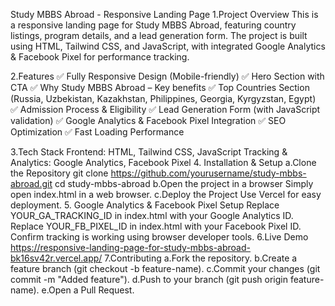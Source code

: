 Study MBBS Abroad - Responsive Landing Page
1.Project Overview
    This is a responsive landing page for Study MBBS Abroad, featuring country listings, program details, and a lead generation form. 
    The project is built using HTML, Tailwind CSS, and JavaScript, with integrated Google Analytics & Facebook Pixel for performance tracking.

2.Features
✅ Fully Responsive Design (Mobile-friendly)
✅ Hero Section with CTA
✅ Why Study MBBS Abroad – Key benefits
✅ Top Countries Section (Russia, Uzbekistan, Kazakhstan, Philippines, Georgia, Kyrgyzstan, Egypt)
✅ Admission Process & Eligibility
✅ Lead Generation Form (with JavaScript validation)
✅ Google Analytics & Facebook Pixel Integration
✅ SEO Optimization
✅ Fast Loading Performance

3.Tech Stack
Frontend: HTML, Tailwind CSS, JavaScript
Tracking & Analytics: Google Analytics, Facebook Pixel
4. Installation & Setup
  a.Clone the Repository
     git clone https://github.com/yourusername/study-mbbs-abroad.git
     cd study-mbbs-abroad
  b.Open the project in a browser
     Simply open index.html in a web browser.
  c.Deploy the Project
     Use Vercel for easy deployment.
5. Google Analytics & Facebook Pixel Setup
     Replace YOUR_GA_TRACKING_ID in index.html with your Google Analytics ID.
     Replace YOUR_FB_PIXEL_ID in index.html with your Facebook Pixel ID.
     Confirm tracking is working using browser developer tools.
6.Live Demo
     https://responsive-landing-page-for-study-mbbs-abroad-bk16sv42r.vercel.app/
7.Contributing
    a.Fork the repository.
    b.Create a feature branch (git checkout -b feature-name).
    c.Commit your changes (git commit -m "Added feature").
    d.Push to your branch (git push origin feature-name).
    e.Open a Pull Request.
